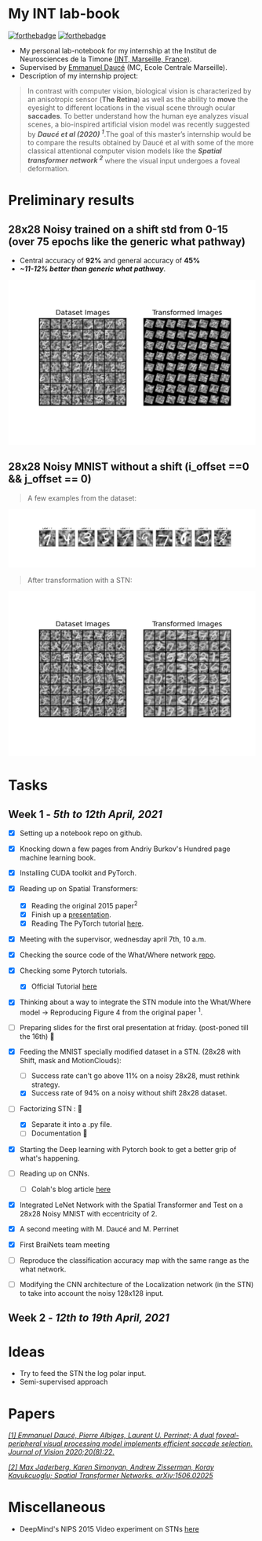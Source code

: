 # My INT lab-book
[![forthebadge](https://forthebadge.com/images/badges/made-with-crayons.svg)](https://forthebadge.com)
[![forthebadge](https://forthebadge.com/images/badges/made-with-markdown.svg)](https://forthebadge.com)

- My personal lab-notebook for my internship at the Institut de Neurosciences de la Timone [(INT, Marseille, France)](http://www.int.univ-amu.fr/).
- Supervised by [Emmanuel Daucé](http://emmanuel.dauce.free.fr/) (MC, Ecole Centrale Marseille).
- Description of my internship project:

> In contrast with computer vision, biological vision is characterized by an anisotropic sensor (**The Retina**) as well as the ability to **move** the eyesight to   different locations in the visual scene through ocular **saccades**. To better understand how the human eye analyzes visual scenes, a bio-inspired artificial  vision  model was recently suggested by ***Daucé et al (2020) <sup>1</sup>***.The goal of this master’s internship would be to compare the results obtained by Daucé et   al with some of the more classical attentional computer vision models like the ***Spatial transformer network <sup>2</sup>*** where the visual input undergoes a foveal   deformation.



# Preliminary results

## 28x28 Noisy trained on a shift std from 0-15 (over 75 epochs like the generic what pathway)

- Central accuracy of **92%** and general accuracy of **45%** 
- ***~11-12% better than generic what pathway***.

![example generic stn](figures/results_trained.png)





## 28x28 Noisy MNIST without a shift (i_offset ==0  && j_offset == 0)

> A few examples from the dataset:

![28x28 noisy no shift](figures/data_28x28_noisy_no_shift_.png)


> After transformation with a STN:

![stn results 28x28 noisy no shift](figures/stn_28x28_noisy_no_shift.png)







# Tasks
## **Week 1** - *5th to 12th April, 2021*

- [x] Setting up a notebook repo on github. 
- [x] Knocking down a few pages from Andriy Burkov's Hundred page machine learning book. 
- [x] Installing CUDA toolkit and PyTorch. 

- [x] Reading up on Spatial Transformers:
  - [x] Reading the original 2015 paper<sup>2</sup> 
  - [x] Finish up a [presentation](https://youtu.be/6NOQC_fl1hQ). 
  - [x] Reading The PyTorch tutorial [here](https://pytorch.org/tutorials/intermediate/spatial_transformer_tutorial.html). 

- [x] Meeting with the supervisor, wednesday april 7th, 10 a.m. 
- [x] Checking the source code of the What/Where network [repo](https://github.com/laurentperrinet/WhereIsMyMNIST). 
- [x] Checking some Pytorch tutorials. 
  - [x] Official Tutorial [here](https://pytorch.org/tutorials/beginner/basics/intro.html) 
- [x] Thinking about a way to integrate the STN module into the What/Where model &#8594; Reproducing Figure 4 from the original paper <sup>1</sup>. 
- [ ] Preparing slides for the first oral presentation at friday. (post-poned till the 16th) 🚩

- [x] Feeding the MNIST specially modified dataset in a STN. (28x28 with Shift, mask and MotionClouds):
    - [ ] Success rate can't go above 11% on a noisy 28x28, must rethink strategy.
    - [x] Success rate of 94% on a noisy without shift 28x28 dataset. 

- [ ] Factorizing STN : 🚩
  - [x] Separate it into a .py file.
  - [ ] Documentation 🚩

- [x] Starting the Deep learning with Pytorch book to get a better grip of what's happening.

- [ ] Reading up on CNNs.
    - [ ] Colah's blog article [here](http://colah.github.io/posts/2014-07-Conv-Nets-Modular/)

- [x] Integrated LeNet Network with the Spatial Transformer and Test on a 28x28 Noisy MNIST with eccentricity of 2.
- [x] A second meeting with M. Daucé and M. Perrinet
- [x] First BraiNets team meeting

- [ ] Reproduce the classification accuracy map with the same range as the what network.
- [ ] Modifying the CNN architecture of the Localization network (in the STN) to take into account the noisy 128x128 input.



## **Week 2** - *12th to 19th April, 2021*





# Ideas

- Try to feed the STN the log polar input.
- Semi-supervised approach



# Papers

[*[1] Emmanuel Daucé, Pierre Albiges, Laurent U. Perrinet; A dual foveal-peripheral visual processing model implements efficient saccade selection. Journal of Vision 2020;20(8):22.*](https://jov.arvojournals.org/article.aspx?articleid=2770680)

[*[2] Max Jaderberg, Karen Simonyan, Andrew Zisserman, Koray Kavukcuoglu; Spatial Transformer Networks. arXiv:1506.02025*](https://arxiv.org/abs/1506.02025)

# Miscellaneous

- DeepMind's NIPS 2015 Video experiment on STNs [here](https://drive.google.com/file/d/0B1nQa_sA3W2iN3RQLXVFRkNXN0k/view)
